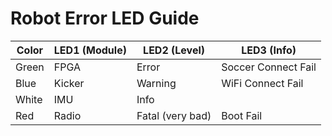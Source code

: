 # Robot Error LED Guide

|Color | LED1 (Module) | LED2 (Level) | LED3 (Info)|
|------|---------------|--------------|------------|
|Green | FPGA          | Error        | Soccer Connect Fail |
|Blue  | Kicker        | Warning      | WiFi Connect Fail |
|White | IMU           | Info         | |
|Red   | Radio         | Fatal (very bad) |Boot Fail |
